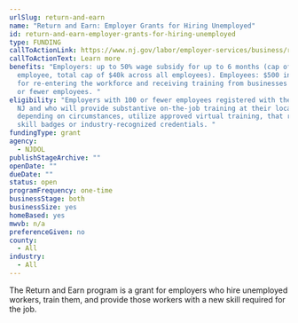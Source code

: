 ```yaml
---
urlSlug: return-and-earn
name: "Return and Earn: Employer Grants for Hiring Unemployed"
id: return-and-earn-employer-grants-for-hiring-unemployed
type: FUNDING
callToActionLink: https://www.nj.gov/labor/employer-services/business/returnandearn.shtml
callToActionText: Learn more
benefits: "Employers: up to 50% wage subsidy for up to 6 months (cap of $10K per
  employee, total cap of $40k across all employees). Employees: $500 incentive
  for re-entering the workforce and receiving training from businesses with 100
  or fewer employees. "
eligibility: "Employers with 100 or fewer employees registered with the State of
  NJ and who will provide substantive on-the-job training at their location or,
  depending on circumstances, utilize approved virtual training, that result in
  skill badges or industry-recognized credentials. "
fundingType: grant
agency:
  - NJDOL
publishStageArchive: ""
openDate: ""
dueDate: ""
status: open
programFrequency: one-time
businessStage: both
businessSize: yes
homeBased: yes
mwvb: n/a
preferenceGiven: no
county:
  - All
industry:
  - All
---
```


The Return and Earn program is a grant for employers who hire unemployed workers, train them, and provide those workers with a new skill required for the job.
